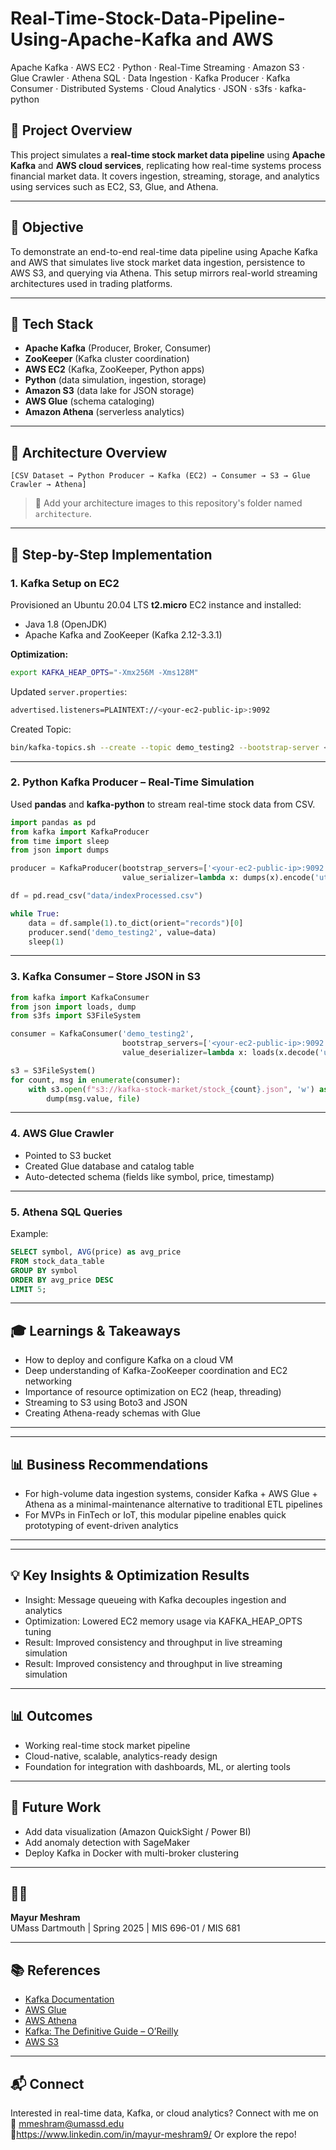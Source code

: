 # Real-Time-Stock-Data-Pipeline-Using-Apache-Kafka and AWS
Apache Kafka · AWS EC2 · Python · Real-Time Streaming · Amazon S3 · Glue Crawler · Athena SQL · Data Ingestion · Kafka Producer · Kafka Consumer · Distributed Systems · Cloud Analytics · JSON · s3fs · kafka-python

## 🌟 Project Overview
This project simulates a **real-time stock market data pipeline** using **Apache Kafka** and **AWS cloud services**, replicating how real-time systems process financial market data. It covers ingestion, streaming, storage, and analytics using services such as EC2, S3, Glue, and Athena.

---

## 🎯 Objective
To demonstrate an end-to-end real-time data pipeline using Apache Kafka and AWS that simulates live stock market data ingestion, persistence to AWS S3, and querying via Athena. This setup mirrors real-world streaming architectures used in trading platforms.

---

## 🔧 Tech Stack
- **Apache Kafka** (Producer, Broker, Consumer)
- **ZooKeeper** (Kafka cluster coordination)
- **AWS EC2** (Kafka, ZooKeeper, Python apps)
- **Python** (data simulation, ingestion, storage)
- **Amazon S3** (data lake for JSON storage)
- **AWS Glue** (schema cataloging)
- **Amazon Athena** (serverless analytics)

---

## 📐 Architecture Overview
```
[CSV Dataset → Python Producer → Kafka (EC2) → Consumer → S3 → Glue Crawler → Athena]
```

> 📁 Add your architecture images to this repository's folder named `architecture`.

---

## 🔄 Step-by-Step Implementation

### 1. Kafka Setup on EC2
Provisioned an Ubuntu 20.04 LTS **t2.micro** EC2 instance and installed:
- Java 1.8 (OpenJDK)
- Apache Kafka and ZooKeeper (Kafka 2.12-3.3.1)

**Optimization:**
```bash
export KAFKA_HEAP_OPTS="-Xmx256M -Xms128M"
```
Updated `server.properties`:
```bash
advertised.listeners=PLAINTEXT://<your-ec2-public-ip>:9092
```

Created Topic:
```bash
bin/kafka-topics.sh --create --topic demo_testing2 --bootstrap-server <your-ec2-public-ip>:9092 --replication-factor 1 --partitions 1
```

---

### 2. Python Kafka Producer – Real-Time Simulation
Used **pandas** and **kafka-python** to stream real-time stock data from CSV.
```python
import pandas as pd
from kafka import KafkaProducer
from time import sleep
from json import dumps

producer = KafkaProducer(bootstrap_servers=['<your-ec2-public-ip>:9092'],
                         value_serializer=lambda x: dumps(x).encode('utf-8'))

df = pd.read_csv("data/indexProcessed.csv")

while True:
    data = df.sample(1).to_dict(orient="records")[0]
    producer.send('demo_testing2', value=data)
    sleep(1)
```

---

### 3. Kafka Consumer – Store JSON in S3
```python
from kafka import KafkaConsumer
from json import loads, dump
from s3fs import S3FileSystem

consumer = KafkaConsumer('demo_testing2',
                         bootstrap_servers=['<your-ec2-public-ip>:9092'],
                         value_deserializer=lambda x: loads(x.decode('utf-8')))

s3 = S3FileSystem()
for count, msg in enumerate(consumer):
    with s3.open(f"s3://kafka-stock-market/stock_{count}.json", 'w') as file:
        dump(msg.value, file)
```

---

### 4. AWS Glue Crawler
- Pointed to S3 bucket
- Created Glue database and catalog table
- Auto-detected schema (fields like symbol, price, timestamp)

---

### 5. Athena SQL Queries
Example:
```sql
SELECT symbol, AVG(price) as avg_price
FROM stock_data_table
GROUP BY symbol
ORDER BY avg_price DESC
LIMIT 5;
```

---

## 🎓 Learnings & Takeaways
- How to deploy and configure Kafka on a cloud VM
- Deep understanding of Kafka-ZooKeeper coordination and EC2 networking
- Importance of resource optimization on EC2 (heap, threading)
- Streaming to S3 using Boto3 and JSON
- Creating Athena-ready schemas with Glue

---

---

## 📊 Business Recommendations
- For high-volume data ingestion systems, consider Kafka + AWS Glue + Athena as a minimal-maintenance alternative to traditional ETL pipelines
- For MVPs in FinTech or IoT, this modular pipeline enables quick prototyping of event-driven analytics

---

---

## 💡 Key Insights & Optimization Results
- Insight: Message queueing with Kafka decouples ingestion and analytics
- Optimization: Lowered EC2 memory usage via KAFKA_HEAP_OPTS tuning
- Result: Improved consistency and throughput in live streaming simulation
- Result: Improved consistency and throughput in live streaming simulation

---  

## 📊 Outcomes
- Working real-time stock market pipeline
- Cloud-native, scalable, analytics-ready design
- Foundation for integration with dashboards, ML, or alerting tools

---

## 🚀 Future Work
- Add data visualization (Amazon QuickSight / Power BI)
- Add anomaly detection with SageMaker
- Deploy Kafka in Docker with multi-broker clustering

---

## 🧑‍💻 
**Mayur Meshram**  
UMass Dartmouth | Spring 2025 | MIS 696-01 / MIS 681

---

## 📚 References
- [Kafka Documentation](https://kafka.apache.org/documentation/)
- [AWS Glue](https://aws.amazon.com/glue/)
- [AWS Athena](https://aws.amazon.com/athena/)
- [Kafka: The Definitive Guide – O’Reilly](https://www.oreilly.com/library/view/kafka-the-definitive/9781491936153/)
- [AWS S3](https://aws.amazon.com/s3/)

---

## 📬 Connect
Interested in real-time data, Kafka, or cloud analytics? 
Connect with me on 📧 mmeshram@umassd.edu  
🔗https://www.linkedin.com/in/mayur-meshram9/ 
Or explore the repo!
